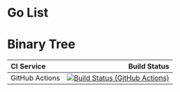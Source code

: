 # Go List

# Binary Tree

| **CI Service** |                                                                                                                                                                                 Build Status |
|:---------------|---------------------------------------------------------------------------------------------------------------------------------------------------------------------------------------------:|
| GitHub Actions | [![Build Status (GitHub Actions)](https://github.com/Butters7/go-list/actions/workflows/list.yml/badge.svg)](https://github.com/Butters7/go-list/actions/workflows/list.yml) |

